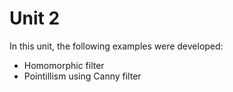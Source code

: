 # Unit 2

In this unit, the following examples were developed:
- Homomorphic filter
- Pointillism using Canny filter
